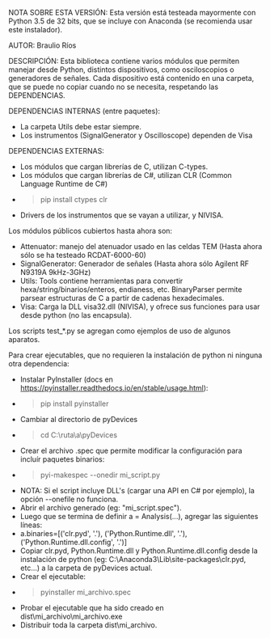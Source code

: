 NOTA SOBRE ESTA VERSIÓN:
Esta versión está testeada mayormente con Python 3.5 de 32 bits, que se incluye con Anaconda (se recomienda usar este instalador).

AUTOR:
Braulio Ríos

DESCRIPCIÓN:
Esta biblioteca contiene varios módulos que permiten manejar desde Python, distintos dispositivos, como osciloscopios o generadores de señales.
Cada dispositivo está contenido en una carpeta, que se puede no copiar cuando no se necesita, respetando las DEPENDENCIAS.

DEPENDENCIAS INTERNAS (entre paquetes):
- La carpeta Utils debe estar siempre.
- Los instrumentos (SignalGenerator y Oscilloscope) dependen de Visa

DEPENDENCIAS EXTERNAS:
- Los módulos que cargan librerías de C, utilizan C-types.
- Los módulos que cargan librerías de C#, utilizan CLR (Common Language Runtime de C#)
- > pip install ctypes clr
- Drivers de los instrumentos que se vayan a utilizar, y NIVISA.



Los módulos públicos cubiertos hasta ahora son:
- Attenuator: manejo del atenuador usado en las celdas TEM (Hasta ahora sólo se ha testeado RCDAT-6000-60)
- SignalGenerator: Generador de señales (Hasta ahora sólo Agilent RF N9319A 9kHz-3GHz)
- Utils: Tools contiene herramientas para convertir hexa/string/binarios/enteros, endianess, etc.
         BinaryParser permite parsear estructuras de C a partir de cadenas hexadecimales.
- Visa: Carga la DLL visa32.dll (NIVISA), y ofrece sus funciones para usar desde python (no las encapsula).

Los scripts test_*.py se agregan como ejemplos de uso de algunos aparatos.

Para crear ejecutables, que no requieren la instalación de python ni ninguna otra dependencia:
- Instalar PyInstaller (docs en https://pyinstaller.readthedocs.io/en/stable/usage.html):
- > pip install pyinstaller
- Cambiar al directorio de pyDevices
- > cd C:\ruta\a\pyDevices
- Crear el archivo .spec que permite modificar la configuración para incluír paquetes binarios:
- > pyi-makespec --onedir mi_script.py
- NOTA: Si el script incluye DLL's (cargar una API en C# por ejemplo), la opción --onefile no funciona.
- Abrir el archivo generado (eg: "mi_script.spec").
-  Luego que se termina de definir a = Analysis(...), agregar las siguientes líneas:
-    a.binaries=[('clr.pyd', '.'), ('Python.Runtime.dll', '.'), ('Python.Runtime.dll.config', '.')]
- Copiar clr.pyd, Python.Runtime.dll y Python.Runtime.dll.config desde la instalación de python
  (eg: C:\Anaconda3\Lib\site-packages\clr.pyd, etc...) a la carpeta de pyDevices actual.
- Crear el ejecutable:
- > pyinstaller mi_archivo.spec
- Probar el ejecutable que ha sido creado en dist\mi_archivo\mi_archivo.exe
- Distribuír toda la carpeta dist\mi_archivo.